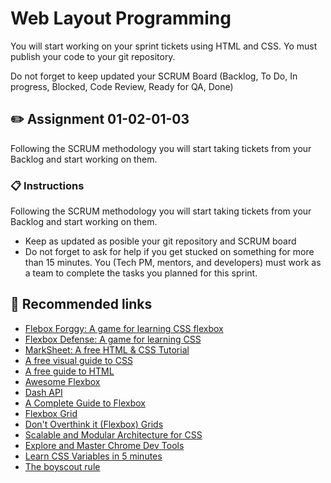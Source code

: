 # Web Layout Programming

You will start working on your sprint tickets using HTML and CSS. Yo must publish your code to your git repository.

Do not forget to keep updated your SCRUM Board (Backlog, To Do, In progress, Blocked, Code Review, Ready for QA, Done)

## :pencil2: Assignment 01-02-01-03

Following the SCRUM methodology you will start taking tickets from your Backlog and start working on them.

### :clipboard: Instructions

Following the SCRUM methodology you will start taking tickets from your Backlog and start working on them.
* Keep as updated as posible your git repository and SCRUM board
* Do not forget to ask for help if you get stucked on something for more than 15 minutes. You (Tech PM, mentors, and developers) must work as a team to complete the tasks you planned for this sprint.

## :pill: Recommended links
* [Flebox Forggy: A game for learning CSS flexbox](http://flexboxfroggy.com/#es)
* [Flexbox Defense: A game for learning CSS](http://www.flexboxdefense.com/)
* [MarkSheet: A free HTML & CSS Tutorial](https://marksheet.io/)
* [A free visual guide to CSS](https://cssreference.io/)
* [A free guide to HTML](https://htmlreference.io/)
* [Awesome Flexbox](https://github.com/afonsopacifer/awesome-flexbox)
* [Dash API](https://kapeli.com/dash)
* [A Complete Guide to Flexbox](https://css-tricks.com/snippets/css/a-guide-to-flexbox/)
* [Flexbox Grid](http://flexboxgrid.com/) 
* [Don't Overthink it (Flexbox) Grids](https://css-tricks.com/dont-overthink-flexbox-grids/)
* [Scalable and Modular Architecture for CSS](https://drive.google.com/file/d/1792A2pkriOnjwb7Lh7MPtx7lUuSusrub/view?usp=sharing)
* [Explore and Master Chrome Dev Tools](http://discover-devtools.codeschool.com/)
* [Learn CSS Variables in 5 minutes](https://medium.freecodecamp.org/learn-css-variables-in-5-minutes-80cf63b4025d)
* [The boyscout rule](https://medium.com/@biratkirat/step-8-the-boy-scout-rule-robert-c-martin-uncle-bob-9ac839778385)
